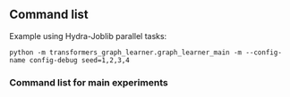 ## Command list

Example using Hydra-Joblib parallel tasks:
```
python -m transformers_graph_learner.graph_learner_main -m --config-name config-debug seed=1,2,3,4
```

### Command list for main experiments

